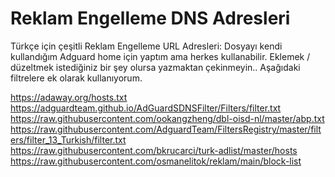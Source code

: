 # Reklam Engelleme DNS Adresleri
Türkçe için çeşitli Reklam Engelleme URL Adresleri:
Dosyayı kendi kullandığım Adguard home için yaptım ama herkes kullanabilir. Eklemek / düzeltmek istediğiniz bir şey olursa yazmaktan çekinmeyin.. Aşağıdaki filtrelere ek olarak kullanıyorum.

https://adaway.org/hosts.txt
https://adguardteam.github.io/AdGuardSDNSFilter/Filters/filter.txt
https://raw.githubusercontent.com/ookangzheng/dbl-oisd-nl/master/abp.txt
https://raw.githubusercontent.com/AdguardTeam/FiltersRegistry/master/filters/filter_13_Turkish/filter.txt
https://raw.githubusercontent.com/bkrucarci/turk-adlist/master/hosts
https://raw.githubusercontent.com/osmanelitok/reklam/main/block-list

